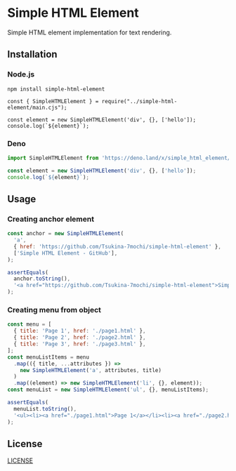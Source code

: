 # Simple HTML Element

Simple HTML element implementation for text rendering.

## Installation

### Node.js

```shell
npm install simple-html-element
```

```
const { SimpleHTMLElement } = require("../simple-html-element/main.cjs");

const element = new SimpleHTMLElement('div', {}, ['hello']);
console.log(`${element}`);
```

### Deno

```javascript
import SimpleHTMLElement from 'https://deno.land/x/simple_html_element/mod.ts';

const element = new SimpleHTMLElement('div', {}, ['hello']);
console.log(`${element}`);
```

## Usage

### Creating anchor element

```javascript
const anchor = new SimpleHTMLElement(
  'a',
  { href: 'https://github.com/Tsukina-7mochi/simple-html-element' },
  ['Simple HTML Element - GitHub'],
);

assertEquals(
  anchor.toString(),
  '<a href="https://github.com/Tsukina-7mochi/simple-html-element">Simple HTML Element - GitHub</a>',
);
```

### Creating menu from object

```javascript
const menu = [
  { title: 'Page 1', href: './page1.html' },
  { title: 'Page 2', href: './page2.html' },
  { title: 'Page 3', href: './page3.html' },
];
const menuListItems = menu
  .map(({ title, ...attributes }) =>
    new SimpleHTMLElement('a', attributes, title)
  )
  .map((element) => new SimpleHTMLElement('li', {}, element));
const menuList = new SimpleHTMLElement('ul', {}, menuListItems);

assertEquals(
  menuList.toString(),
  '<ul><li><a href="./page1.html">Page 1</a></li><li><a href="./page2.html">Page 2</a></li><li><a href="./page3.html">Page 3</a></li></ul>',
);
```

## License

[LICENSE](./LICENSE)
